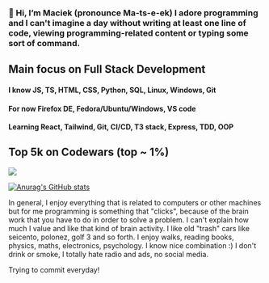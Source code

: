 ### 👋 Hi, I’m Maciek (pronounce  Ma-ts-e-ek) I adore programming and I can't imagine a day without writing at least one line of code, viewing programming-related content or typing some sort of command.

## Main focus on Full Stack Development

#### I know JS, TS, HTML, CSS, Python, SQL, Linux, Windows, Git

#### For now Firefox DE, Fedora/Ubuntu/Windows, VS code

#### Learning React, Tailwind, Git, CI/CD, T3 stack, Express, TDD, OOP

## Top 5k on Codewars (top ~ 1%)
<img src=https://www.codewars.com/users/maciek367/badges/large>

[![Anurag's GitHub stats](https://github-readme-stats.vercel.app/api?username=maciek367&count_private=true&theme=radical)](https://github.com/anuraghazra/github-readme-stats)

In general, I enjoy everything that is related to computers or other machines but for me programming is something that "clicks", because of the brain work that you have to do in order to solve a problem. I can't explain how much I value and like that kind of brain activity.
I like old "trash" cars like seicento, polonez, golf 3 and so forth. I enjoy walks, reading books, physics, maths, electronics, psychology. I know nice combination :)
I don't drink or smoke, I totally hate radio and ads, no social media.

Trying to commit everyday!
